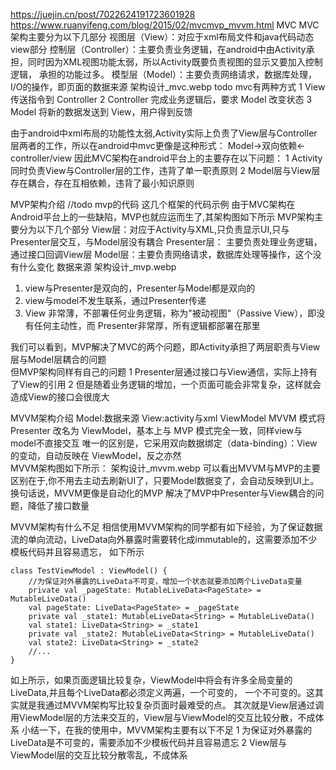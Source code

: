 
https://juejin.cn/post/7022624191723601928
https://www.ruanyifeng.com/blog/2015/02/mvcmvp_mvvm.html
MVC
MVC架构主要分为以下几部分
视图层（View）：对应于xml布局文件和java代码动态view部分
控制层（Controller）：主要负责业务逻辑，在android中由Activity承担，同时因为XML视图功能太弱，所以Activity既要负责视图的显示又要加入控制逻辑，
     承担的功能过多。
模型层（Model）：主要负责网络请求，数据库处理，I/O的操作，即页面的数据来源
架构设计_mvc.webp   todo mvc有两种方式
1 View 传送指令到 Controller
2 Controller 完成业务逻辑后，要求 Model 改变状态
3 Model 将新的数据发送到 View，用户得到反馈

由于android中xml布局的功能性太弱,Activity实际上负责了View层与Controller层两者的工作，所以在android中mvc更像是这种形式：
Model->双向依赖<- controller/view
因此MVC架构在android平台上的主要存在以下问题：
1 Activity同时负责View与Controller层的工作，违背了单一职责原则
2 Model层与View层存在耦合，存在互相依赖，违背了最小知识原则


MVP架构介绍      //todo mvp的代码   这几个框架的代码示例
由于MVC架构在Android平台上的一些缺陷，MVP也就应运而生了,其架构图如下所示
MVP架构主要分为以下几个部分
View层：对应于Activity与XML,只负责显示UI,只与Presenter层交互，与Model层没有耦合
Presenter层： 主要负责处理业务逻辑，通过接口回调View层
Model层：主要负责网络请求，数据库处理等操作，这个没有什么变化  数据来源
架构设计_mvp.webp
1. view与Presenter是双向的，Presenter与Model都是双向的
2. view与model不发生联系，通过Presenter传递
3. View 非常薄，不部署任何业务逻辑，称为"被动视图"（Passive View），即没有任何主动性，而 Presenter非常厚，所有逻辑都部署在那里

我们可以看到，MVP解决了MVC的两个问题，即Activity承担了两层职责与View层与Model层耦合的问题  
但MVP架构同样有自己的问题
1 Presenter层通过接口与View通信，实际上持有了View的引用
2 但是随着业务逻辑的增加，一个页面可能会非常复杂，这样就会造成View的接口会很庞大


MVVM架构介绍
Model:数据来源  View:activity与xml   ViewModel
MVVM 模式将 Presenter 改名为 ViewModel，基本上与 MVP 模式完全一致，同样view与model不直接交互
唯一的区别是，它采用双向数据绑定（data-binding）：View的变动，自动反映在 ViewModel，反之亦然  
MVVM架构图如下所示：
架构设计_mvvm.webp
可以看出MVVM与MVP的主要区别在于,你不用去主动去刷新UI了，只要Model数据变了，会自动反映到UI上。换句话说，MVVM更像是自动化的MVP
  解决了MVP中Presenter与View耦合的问题，降低了接口数量

MVVM架构有什么不足
相信使用MVVM架构的同学都有如下经验，为了保证数据流的单向流动，LiveData向外暴露时需要转化成immutable的，这需要添加不少模板代码并且容易遗忘，
 如下所示
```
class TestViewModel : ViewModel() {
    //为保证对外暴露的LiveData不可变，增加一个状态就要添加两个LiveData变量
    private val _pageState: MutableLiveData<PageState> = MutableLiveData()
    val pageState: LiveData<PageState> = _pageState
    private val _state1: MutableLiveData<String> = MutableLiveData()
    val state1: LiveData<String> = _state1
    private val _state2: MutableLiveData<String> = MutableLiveData()
    val state2: LiveData<String> = _state2
    //...
}
```
如上所示，如果页面逻辑比较复杂，ViewModel中将会有许多全局变量的LiveData,并且每个LiveData都必须定义两遍，一个可变的，
  一个不可变的。这其实就是我通过MVVM架构写比较复杂页面时最难受的点。
其次就是View层通过调用ViewModel层的方法来交互的，View层与ViewModel的交互比较分散，不成体系
小结一下，在我的使用中，MVVM架构主要有以下不足
1 为保证对外暴露的LiveData是不可变的，需要添加不少模板代码并且容易遗忘
2 View层与ViewModel层的交互比较分散零乱，不成体系
